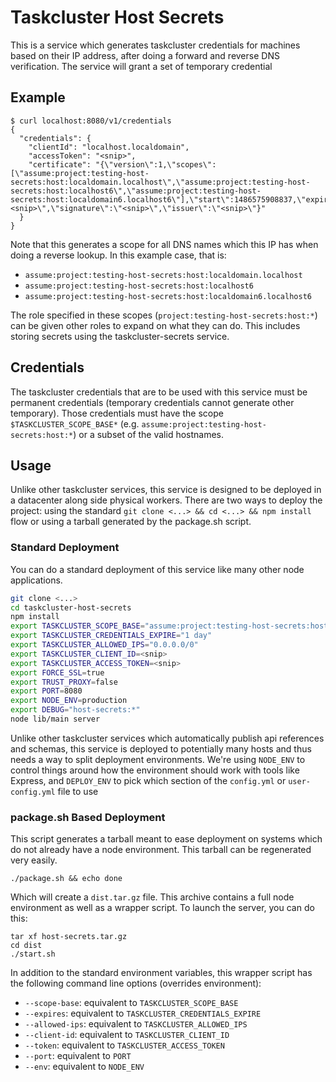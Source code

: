 Taskcluster Host Secrets
========================
This is a service which generates taskcluster credentials for machines based on
their IP address, after doing a forward and reverse DNS verification.  The service
will grant a set of temporary credential

## Example

```
$ curl localhost:8080/v1/credentials
{
  "credentials": {
    "clientId": "localhost.localdomain",
    "accessToken": "<snip>",
    "certificate": "{\"version\":1,\"scopes\":[\"assume:project:testing-host-secrets:host:localdomain.localhost\",\"assume:project:testing-host-secrets:host:localhost6\",\"assume:project:testing-host-secrets:host:localdomain6.localhost6\"],\"start\":1486575908837,\"expiry\":1486575908837,\"seed\":\"<snip>\",\"signature\":\"<snip>\",\"issuer\":\"<snip>\"}"
  }
}
```

Note that this generates a scope for all DNS names which this IP has when doing a reverse lookup.  In this example case, that is:

* `assume:project:testing-host-secrets:host:localdomain.localhost`
* `assume:project:testing-host-secrets:host:localhost6`
* `assume:project:testing-host-secrets:host:localdomain6.localhost6`

The role specified in these scopes (`project:testing-host-secrets:host:*`) can
be given other roles to expand on what they can do.  This includes storing secrets
using the taskcluster-secrets service.

## Credentials
The taskcluster credentials that are to be used with this service must be permanent
credentials (temporary credentials cannot generate other temporary).  Those credentials
must have the scope `$TASKCLUSTER_SCOPE_BASE*` (e.g. `assume:project:testing-host-secrets:host:*`)
or a subset of the valid hostnames.

## Usage
Unlike other taskcluster services, this service is designed to be deployed in a
datacenter along side physical workers.  There are two ways to deploy the project:
using the standard `git clone <...> && cd <...> && npm install` flow or using a
tarball generated by the package.sh script.

### Standard Deployment
You can do a standard deployment of this service like many other node applications.
``` bash 
git clone <...>
cd taskcluster-host-secrets
npm install
export TASKCLUSTER_SCOPE_BASE="assume:project:testing-host-secrets:host:"
export TASKCLUSTER_CREDENTIALS_EXPIRE="1 day"
export TASKCLUSTER_ALLOWED_IPS="0.0.0.0/0"
export TASKCLUSTER_CLIENT_ID=<snip>
export TASKCLUSTER_ACCESS_TOKEN=<snip>
export FORCE_SSL=true
export TRUST_PROXY=false
export PORT=8080
export NODE_ENV=production
export DEBUG="host-secrets:*"
node lib/main server
```

Unlike other taskcluster services which automatically publish api references
and schemas, this service is deployed to potentially many hosts and thus needs
a way to split deployment environments.  We're using `NODE_ENV` to control
things around how the environment should work with tools like Express, and
`DEPLOY_ENV` to pick which section of the `config.yml` or `user-config.yml`
file to use

### package.sh Based Deployment
This script generates a tarball meant to ease deployment on systems which do not
already have a node environment.  This tarball can be regenerated very easily.
```
./package.sh && echo done
```
Which will create a `dist.tar.gz` file.  This archive contains a full node environment
as well as a wrapper script.  To launch the server, you can do this:

```
tar xf host-secrets.tar.gz
cd dist
./start.sh
```
In addition to the standard environment variables, this wrapper script has the following command line options (overrides environment):

* `--scope-base`: equivalent to `TASKCLUSTER_SCOPE_BASE`
* `--expires`: equivalent to `TASKCLUSTER_CREDENTIALS_EXPIRE`
* `--allowed-ips`: equivalent to `TASKCLUSTER_ALLOWED_IPS`
* `--client-id`: equivalent to `TASKCLUSTER_CLIENT_ID`
* `--token`: equivalent to `TASKCLUSTER_ACCESS_TOKEN`
* `--port`: equivalent to `PORT`
* `--env`: equivalent to `NODE_ENV`
